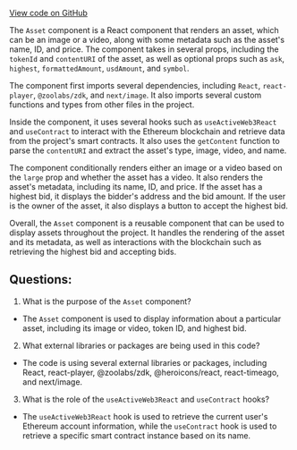 [View code on GitHub](zoo-labs/zoo/blob/master/core/src/zoo/Asset.tsx)

The `Asset` component is a React component that renders an asset, which can be an image or a video, along with some metadata such as the asset's name, ID, and price. The component takes in several props, including the `tokenId` and `contentURI` of the asset, as well as optional props such as `ask`, `highest`, `formattedAmount`, `usdAmount`, and `symbol`. 

The component first imports several dependencies, including `React`, `react-player`, `@zoolabs/zdk`, and `next/image`. It also imports several custom functions and types from other files in the project. 

Inside the component, it uses several hooks such as `useActiveWeb3React` and `useContract` to interact with the Ethereum blockchain and retrieve data from the project's smart contracts. It also uses the `getContent` function to parse the `contentURI` and extract the asset's type, image, video, and name. 

The component conditionally renders either an image or a video based on the `large` prop and whether the asset has a video. It also renders the asset's metadata, including its name, ID, and price. If the asset has a highest bid, it displays the bidder's address and the bid amount. If the user is the owner of the asset, it also displays a button to accept the highest bid. 

Overall, the `Asset` component is a reusable component that can be used to display assets throughout the project. It handles the rendering of the asset and its metadata, as well as interactions with the blockchain such as retrieving the highest bid and accepting bids.
## Questions: 
 1. What is the purpose of the `Asset` component?
- The `Asset` component is used to display information about a particular asset, including its image or video, token ID, and highest bid.

2. What external libraries or packages are being used in this code?
- The code is using several external libraries or packages, including React, react-player, @zoolabs/zdk, @heroicons/react, react-timeago, and next/image.

3. What is the role of the `useActiveWeb3React` and `useContract` hooks?
- The `useActiveWeb3React` hook is used to retrieve the current user's Ethereum account information, while the `useContract` hook is used to retrieve a specific smart contract instance based on its name.